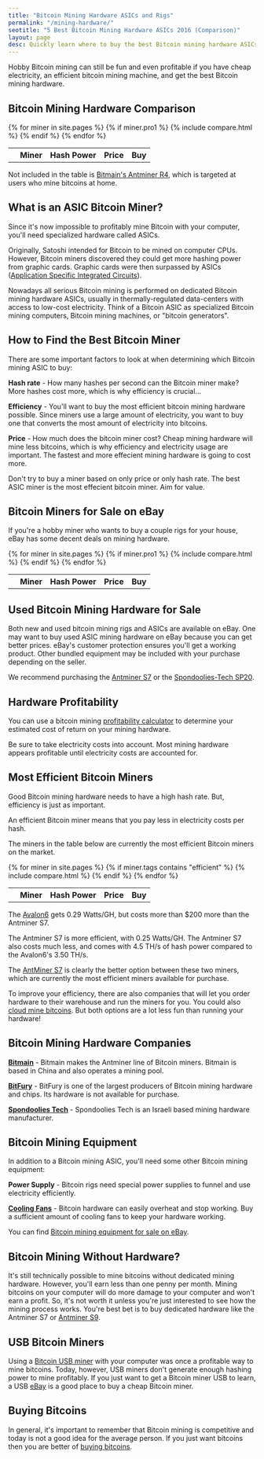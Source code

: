 ```yaml
---
title: "Bitcoin Mining Hardware ASICs and Rigs"
permalink: "/mining-hardware/"
seotitle: "5 Best Bitcoin Mining Hardware ASICs 2016 (Comparison)"
layout: page
desc: Quickly learn where to buy the best Bitcoin mining hardware ASICs using this comparison chart.
---
```

Hobby Bitcoin mining can still be fun and even profitable if you have cheap electricity, an efficient bitcoin mining machine, and get the best Bitcoin mining hardware. 

## Bitcoin Mining Hardware Comparison

<table class="m-comparison">
  <tr>
  	<th></th>
    <th>Miner</th>
    <th>Hash Power<br></th>
    <th class="miner-price">Price</th>
    <th class="miner-buy">Buy</th>
  </tr>
  {% for miner in site.pages %}
  {% if miner.pro1 %}
  {% include compare.html %}
  {% endif %}
  {% endfor %}
</table>

Not included in the table is [Bitmain's Antminer R4](/bitmain-antminer-r4/), which is targeted at users who mine bitcoins at home. 

## What is an ASIC Bitcoin Miner?

Since it's now impossible to profitably mine Bitcoin with your computer, you'll need specialized hardware called ASICs. 

Originally, Satoshi intended for Bitcoin to be mined on computer CPUs. However, Bitcoin miners discovered they could get more hashing power from graphic cards. Graphic cards were then surpassed by ASICs ([Application Specific Integrated Circuits](https://en.wikipedia.org/wiki/Application-specific_integrated_circuit)). 

Nowadays all serious Bitcoin mining is performed on dedicated Bitcoin mining hardware ASICs, usually in thermally-regulated data-centers with access to low-cost electricity. Think of a Bitcoin ASIC as specialized Bitcoin mining computers, Bitcoin mining machines, or "bitcoin generators".  

## How to Find the Best Bitcoin Miner

There are some important factors to look at when determining which Bitcoin mining ASIC to buy:

**Hash rate** - How many hashes per second can the Bitcoin miner make? More hashes cost more, which is why efficiency is crucial... 

**Efficiency** - You'll want to buy the most efficient bitcoin mining hardware possible. Since miners use a large amount of electricity, you want to buy one that converts the most amount of electricity into bitcoins. 

**Price** - How much does the bitcoin miner cost? Cheap mining hardware will mine less bitcoins, which is why efficiency and electricity usage are important. The fastest and more effecient mining hardware is going to cost more.

Don't try to buy a miner based on only price or only hash rate. The best ASIC miner is the most effecient bitcoin miner. Aim for value.

## Bitcoin Miners for Sale on eBay

If you're a hobby miner who wants to buy a couple rigs for your house, eBay has some decent deals on mining hardware. 

<table class="m-comparison">
  <tr>
  	<th></th>
    <th>Miner</th>
    <th>Hash Power<br></th>
    <th class="miner-price">Price</th>
    <th class="miner-buy">Buy</th>
  </tr>
  {% for miner in site.pages %}
  {% if miner.pro1 %}
  {% include compare.html %}
  {% endif %}
  {% endfor %}
</table> 

## Used Bitcoin Mining Hardware for Sale

Both new and used bitcoin mining rigs and ASICs are available on eBay. One may want to buy used ASIC mining hardware on eBay because you can get better prices. eBay's customer protection ensures you'll get a working product. Other bundled equipment may be included with your purchase depending on the seller. 

We recommend purchasing the <a rel="nofollow" target="_self" href="http://rover.ebay.com/rover/1/711-53200-19255-0/1?icep_ff3=9&pub=5574973039&toolid=10001&campid=5337804714&customid=&icep_uq=antminer+s7&icep_sellerId=&icep_ex_kw=&icep_sortBy=12&icep_catId=&icep_minPrice=&icep_maxPrice=&ipn=psmain&icep_vectorid=229466&kwid=902099&mtid=824&kw=lg">Antminer S7</a> or the <a rel="nofollow" target="_self" href="http://rover.ebay.com/rover/1/711-53200-19255-0/1?icep_ff3=9&pub=5574973039&toolid=10001&campid=5337804716&customid=&icep_uq=Spondoolies-Tech+SP20&icep_sellerId=&icep_ex_kw=&icep_sortBy=12&icep_catId=&icep_minPrice=&icep_maxPrice=&ipn=psmain&icep_vectorid=229466&kwid=902099&mtid=824&kw=lg">Spondoolies-Tech SP20</a>.

## Hardware Profitability

You can use a bitcoin mining [profitability calculator](http://www.coinwarz.com/calculators/bitcoin-mining-calculator) to determine your estimated cost of return on your mining hardware. 

Be sure to take electricity costs into account. Most mining hardware appears profitable until electricity costs are accounted for. 

## Most Efficient Bitcoin Miners

Good Bitcoin mining hardware needs to have a high hash rate. But, efficiency is just as important. 

An efficient Bitcoin miner means that you pay less in electricity costs per hash. 

The miners in the table below are currently the most efficient Bitcoin miners on the market. 

<table class="m-comparison">
  <tr>
  	<th></th>
    <th>Miner</th>
    <th>Hash Power<br></th>
    <th class="miner-price">Price</th>
    <th class="miner-buy">Buy</th>
  </tr>
  {% for miner in site.pages %}
  {% if miner.tags contains "efficient" %}
  {% include compare.html %}
  {% endif %}
  {% endfor %}
</table>

The [Avalon6](http://rover.ebay.com/rover/1/711-53200-19255-0/1?icep_ff3=9&pub=5574973039&toolid=10001&campid=5337910379&customid=&icep_uq=avalon6&icep_sellerId=&icep_ex_kw=&icep_sortBy=12&icep_catId=&icep_minPrice=&icep_maxPrice=&ipn=psmain&icep_vectorid=229466&kwid=902099&mtid=824&kw=lg) gets 0.29 Watts/GH, but costs more than $200 more than the Antminer S7. 

The Antminer S7 is more efficient, with 0.25 Watts/GH. The Antminer S7 also costs much less, and comes with 4.5 TH/s of hash power compared to the Avalon6's 3.50 TH/s.

The [AntMiner S7](http://rover.ebay.com/rover/1/711-53200-19255-0/1?icep_ff3=9&pub=5574973039&toolid=10001&campid=5337804714&customid=&icep_uq=antminer+s7&icep_sellerId=&icep_ex_kw=&icep_sortBy=12&icep_catId=&icep_minPrice=&icep_maxPrice=&ipn=psmain&icep_vectorid=229466&kwid=902099&mtid=824&kw=lg) is clearly the better option between these two miners, which are currently the most efficient miners available for purchase.

To improve your efficiency, there are also companies that will let you order hardware to their warehouse and run the miners for you. You could also [cloud mine bitcoins](/bitcoin-cloud-mining/). But both options are a lot less fun than running your hardware! 

## Bitcoin Mining Hardware Companies

**[Bitmain](https://www.bitmaintech.com/product.htm)** - Bitmain makes the Antminer line of Bitcoin miners. Bitmain is based in China and also operates a mining pool. 

**[BitFury](http://www.bitfury.org/)** - BitFury is one of the largest producers of Bitcoin mining hardware and chips. Its hardware is not available for purchase. 

**[Spondoolies Tech](http://www.spondoolies-tech.com/)** - Spondoolies Tech is an Israeli based mining hardware manufacturer.

## Bitcoin Mining Equipment

In addition to a Bitcoin mining ASIC, you'll need some other Bitcoin mining equipment:

**Power Supply** - Bitcoin rigs need special power supplies to funnel and use electricity efficiently. 

**[Cooling Fans](http://rover.ebay.com/rover/1/711-53200-19255-0/1?icep_ff3=9&pub=5574973039&toolid=10001&campid=5337804665&customid=&icep_uq=cooling+fan&icep_sellerId=&icep_ex_kw=&icep_sortBy=12&icep_catId=&icep_minPrice=&icep_maxPrice=&ipn=psmain&icep_vectorid=229466&kwid=902099&mtid=824&kw=lg)** - Bitcoin hardware can easily overheat and stop working. Buy a sufficient amount of cooling fans to keep your hardware working. 

You can find  <a rel="nofollow" target="_self" href="http://rover.ebay.com/rover/1/711-53200-19255-0/1?icep_ff3=9&pub=5574973039&toolid=10001&campid=5337804665&customid=&icep_uq=bitcoin+miner+power+supply&icep_sellerId=&icep_ex_kw=&icep_sortBy=12&icep_catId=&icep_minPrice=&icep_maxPrice=&ipn=psmain&icep_vectorid=229466&kwid=902099&mtid=824&kw=lg">Bitcoin mining equipment for sale on eBay</a>. 

## Bitcoin Mining Without Hardware? 

It's still technically possible to mine bitcoins without dedicated mining hardware. However, you'll earn less than one penny per month. Mining bitcoins on your computer will do more damage to your computer and won't earn a profit. So, it's not worth it unless you're just interested to see how the mining process works. You're best bet is to buy dedicated hardware like the Antminer S7 or [Antminer S9](https://milli.io/antminer-s9-review/). 

## USB Bitcoin Miners

Using a [Bitcoin USB miner](/usb-bitcoin-miners/) with your computer was once a profitable way to mine bitcoins. Today, however, USB miners don't generate enough hashing power to mine profitably. If you just want to get a Bitcoin miner USB to learn, a USB <a rel="nofollow" target="_self" href="http://rover.ebay.com/rover/1/711-53200-19255-0/1?icep_ff3=9&pub=5574973039&toolid=10001&campid=5337804727&customid=&icep_uq=bitcoin+usb+miner&icep_sellerId=&icep_ex_kw=&icep_sortBy=12&icep_catId=&icep_minPrice=&icep_maxPrice=&ipn=psmain&icep_vectorid=229466&kwid=902099&mtid=824&kw=lg">eBay</a> is a good place to buy a cheap Bitcoin miner. 

## Buying Bitcoins

In general, it's important to remember that Bitcoin mining is competitive and today is not a good idea for the average person. If you just want bitcoins then you are better of [buying bitcoins](https://www.buybitcoinworldwide.com/).